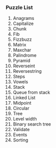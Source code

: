 ### Puzzle List
1. Anagrams
2. Capitalize
3. Chunk
4. Fib
5. Fizzbuzz
6. Matrix
7. Maxchar
8. Palindrome
9. Pyramid
10. Reverseint
11. Reversestring
12. Steps
13. Vowels
14. Stack
15. Queue from stack
16. Linked List
17. Midpoint
18. Circular
19. Tree
20. Level width
21. Binary search tree
22. Validate
23. Events
24. Sorting

